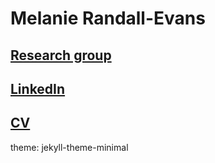 # Melanie Randall-Evans 
## [Research group](https://etn-research.com/)
## [LinkedIn](https://www.linkedin.com/in/melanie-randall-evans-97126b1b4)
## [CV](https://github.com/melr-e/melr-e.github.io/blob/main/Melanie%20Randall-Evans.pdf)
theme: jekyll-theme-minimal
